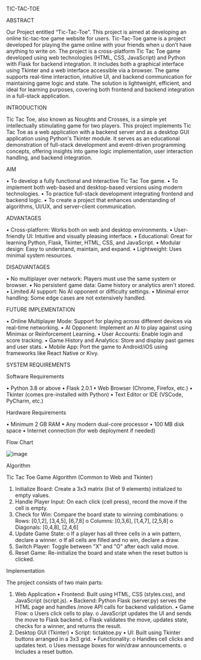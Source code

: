 TIC-TAC-TOE

ABSTRACT

Our Project entitled “Tic-Tac-Toe”. This project is aimed at developing an online tic-tac-toe game website for users. Tic-Tac-Toe game is a project developed for playing the game online with your friends when u don’t have anything to write on. 
The project is a cross-platform Tic Tac Toe game developed using web technologies (HTML, CSS, JavaScript) and Python with Flask for backend integration. It includes both a graphical interface using Tkinter and a web interface accessible via a browser. The game supports real-time interaction, intuitive UI, and backend communication for maintaining game logic and state. The solution is lightweight, efficient, and ideal for learning purposes, covering both frontend and backend integration in a full-stack application.



INTRODUCTION

Tic Tac Toe, also known as Noughts and Crosses, is a simple yet intellectually stimulating game for two players. This project implements Tic Tac Toe as a web application with a backend server and as a desktop GUI application using Python's Tkinter module. It serves as an educational demonstration of full-stack development and event-driven programming concepts, offering insights into game logic implementation, user interaction handling, and backend integration.



AIM

•	To develop a fully functional and interactive Tic Tac Toe game.
•	To implement both web-based and desktop-based versions using modern technologies.
•	To practice full-stack development integrating frontend and backend logic.
•	To create a project that enhances understanding of algorithms, UI/UX, and server-client communication.



ADVANTAGES

•	Cross-platform: Works both on web and desktop environments.
•	User-friendly UI: Intuitive and visually pleasing interface.
•	Educational: Great for learning Python, Flask, Tkinter, HTML, CSS, and JavaScript.
•	Modular design: Easy to understand, maintain, and expand.
•	Lightweight: Uses minimal system resources.



DISADVANTAGES

•	No multiplayer over network: Players must use the same system or browser.
•	No persistent game data: Game history or analytics aren't stored.
•	Limited AI support: No AI opponent or difficulty settings.
•	Minimal error handling: Some edge cases are not extensively handled.



FUTURE IMPLEMENTATION

•	Online Multiplayer Mode: Support for playing across different devices via real-time networking.
•	AI Opponent: Implement an AI to play against using Minimax or Reinforcement Learning.
•	User Accounts: Enable login and score tracking.
•	Game History and Analytics: Store and display past games and user stats.
•	Mobile App: Port the game to Android/iOS using frameworks like React Native or Kivy.



SYSTEM REQUIREMENTS

Software Requirements

•	Python 3.8 or above
•	Flask 2.0.1
•	Web Browser (Chrome, Firefox, etc.)
•	Tkinter (comes pre-installed with Python)
•	Text Editor or IDE (VSCode, PyCharm, etc.)


Hardware Requirements

•	Minimum 2 GB RAM
•	Any modern dual-core processor
•	100 MB disk space
•	Internet connection (for web deployment if needed)



Flow Chart

![image](https://github.com/user-attachments/assets/bbe4c950-4a75-4325-99fe-065190cdb208)



Algorithm

Tic Tac Toe Game Algorithm (Common to Web and Tkinter)
1.	Initialize Board: Create a 3x3 matrix (list of 9 elements) initialized to empty values.
2.	Handle Player Input: On each click (cell press), record the move if the cell is empty.
3.	Check for Win: Compare the board state to winning combinations:
o	Rows: [0,1,2], [3,4,5], [6,7,8]
o	Columns: [0,3,6], [1,4,7], [2,5,8]
o	Diagonals: [0,4,8], [2,4,6]
4.	Update Game State:
o	If a player has all three cells in a win pattern, declare a winner.
o	If all cells are filled and no win, declare a draw.
5.	Switch Player: Toggle between "X" and "O" after each valid move.
6.	Reset Game: Re-initialize the board and state when the reset button is clicked.


Implementation

The project consists of two main parts:
1. Web Application
•	Frontend: Built using HTML, CSS (styles.css), and JavaScript (script.js).
•	Backend: Python Flask (server.py) serves the HTML page and handles /move API calls for backend validation.
•	Game Flow:
o	Users click cells to play.
o	JavaScript updates the UI and sends the move to Flask backend.
o	Flask validates the move, updates state, checks for a winner, and returns the result.
2. Desktop GUI (Tkinter)
•	Script: tictaktoe.py
•	UI: Built using Tkinter buttons arranged in a 3x3 grid.
•	Functionality:
o	Handles cell clicks and updates text.
o	Uses message boxes for win/draw announcements.
o	Includes a reset button. 




